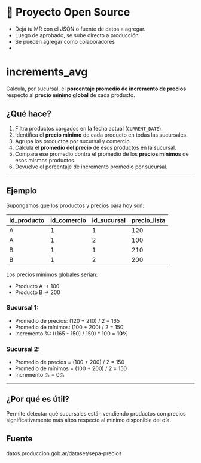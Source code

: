# 🧩 Proyecto Open Source  
- Dejá tu MR con el JSON o fuente de datos a agregar.  
- Luego de aprobado, se sube directo a producción.
- Se pueden agregar como colaboradores
- 
# increments_avg

Calcula, por sucursal, el **porcentaje promedio de incremento de precios** respecto al **precio mínimo global** de cada producto.

## ¿Qué hace?

1. Filtra productos cargados en la fecha actual (`CURRENT_DATE`).
2. Identifica el **precio mínimo** de cada producto en todas las sucursales.
3. Agrupa los productos por sucursal y comercio.
4. Calcula el **promedio del precio** de esos productos en la sucursal.
5. Compara ese promedio contra el promedio de los **precios mínimos** de esos mismos productos.
6. Devuelve el porcentaje de incremento promedio por sucursal.

---

## Ejemplo

Supongamos que los productos y precios para hoy son:

| id_producto | id_comercio | id_sucursal | precio_lista |
|-------------|-------------|-------------|--------------|
| A           | 1           | 1           | 120          |
| A           | 1           | 2           | 100          |
| B           | 1           | 1           | 210          |
| B           | 1           | 2           | 200          |

Los precios mínimos globales serían:

- Producto A → 100  
- Producto B → 200

### Sucursal 1:
- Promedio de precios: (120 + 210) / 2 = 165  
- Promedio de mínimos: (100 + 200) / 2 = 150  
- Incremento %: ((165 - 150) / 150) * 100 = **10%**

### Sucursal 2:
- Promedio de precios = (100 + 200) / 2 = 150  
- Promedio de mínimos = (100 + 200) / 2 = 150  
- Incremento % = 0%

---

## ¿Por qué es útil?

Permite detectar qué sucursales están vendiendo productos con precios significativamente más altos respecto al mínimo disponible del día.


## Fuente
datos.produccion.gob.ar/dataset/sepa-precios

